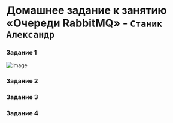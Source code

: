 # Домашнее задание к занятию «Очереди RabbitMQ» - `Станик Александр`

### Задание 1
![image](https://github.com/user-attachments/assets/2f0e792d-5397-442c-9013-a3a04faadb8f)


### Задание 2 

### Задание 3

### Задание 4
